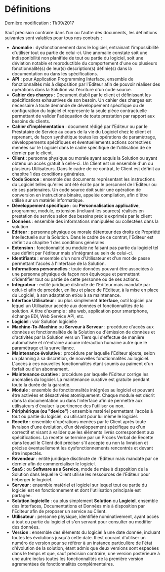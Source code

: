 # Définitions

Dernière modification : 11/09/2017

Sauf précision contraire dans l'un ou l'autre des documents, les définitions suivantes sont valables pour tous nos contrats :

* **Anomalie** : dysfonctionnement dans le logiciel, entrainant l'impossibilité d'utiliser tout ou partie de celui-ci. Une anomalie constate soit une indisponibilité non planifiée de tout ou partie du logiciel, soit une déviation notable et reproductible du comportement d'une ou plusieurs fonctionnalité(s) de leur(s) description(s) définie(s) dans la documentation ou dans les spécifications.
* **API** : pour Application Programming Interface, ensemble de fonctionnalités mis à disposition par l'Editeur afin de pouvoir réaliser des opérations dans la Solution via l'écriture d'un code source.
* **Cahier des charges** : Document établi par le client et définissant les spécifications exhaustives de son besoin. Un cahier des charges est nécessaire à toute demande de développement spécifique ou de configuration du logiciel et represente la seule pièce contractuelle permettant de valider l'adéquation de toute prestation par rapport aux besoins du clients.
* **Cahier d'implémentation** : document rédigé par l'Editeur ou par le Prestataire de Service au cours de la vie du Logiciel chez le client et reprenant, de façon synthétique toutes les opérations de paramètrage, développements spécifiques et éventuellements actions correctives menées sur le Logiciel dans le cadre spécifique de l'utilisation de ce dernier par le client.
* **Client** : personne physique ou morale ayant acquis la Solution ou ayant obtenu un accès gratuit à celle-ci. Un Client est un ensemble d'un ou plusieurs Utilisateurs. Dans le cadre de ce contrat, le Client est définit au chapitre 1 des conditions générales.
* **Code Source** : ensemble des documents représentant les instructions du Logiciel telles qu'elles ont été écrite par le personnel de l'Editeur ou de ses partenaires. Un code source doit subir une opération de conversion en instructions binaire, appelée compilation, afin d'être utilisé sur un matériel informatique.
* **Développement spécifique** : ou **Personnalisation applicative**, programme, module, extension (incluant les sources) réalisés en prestation de service selon des besoins précis exprimés par le client
* **Données** : ensemble des informations manipulées ou collectées dans la solution
* **Editeur** : personne physique ou morale détenteur des droits de Propriété Intellectuelle sur la Solution. Dans le cadre de ce contrat, l'Editeur est définit au chapitre 1 des conditions générales.
* **Extension** : fonctionnalité ou module ne faisant pas partie du logiciel tel que définit par l'éditeur mais s'intégrant au sein de celui-ci.
* **Identifiants** : ensemble d'un nom d'Utilisateur et d'un mot de passe permettant l'accès à l'Interface de la Solution.
* **Informations personnelles** : toute données pouvant être associées à une personne physique de façon non équivoque et permettant d'identifier tout ou partie de cette personne ou de ses actions.
* **Intégrateur** : entité juridique distincte de l'Editeur mais mandaté par celui-ci afin de procéder, en lieu et place de l'Editeur, à la mise en place du Logiciel, à son adaptation et/ou à sa maintenance.
* **Interface Utilisateur** : ou plus simplement **Interface**, outil logiciel par lequel un Utilisateur accède aux données et fonctionnalités de la solution. A titre d'exemple : site web, application pour smartphone, échange EDI, Web Service API, etc.
* **Logiciel** : voir Solution logicielle
* **Machine-To-Machine** ou **Serveur à Serveur** : procédure d'accès aux données et fonctionnalités de la Solution ou d'émission de données et d'activités par la Solution vers un Tiers qui s'effectue de manière automatisée et n'entraine aucune interaction humaine autre que le paramètrage et la surveillance.
* **Maintenance évolutive** : procédure par laquelle l'Editeur ajoute, selon un planning à sa discrétion, de nouvelles fonctionnalités au logiciel. L'accès à ces nouvelles fonctionnalités étant soumis au paiment d'un forfait ou d'un abonnement.
* **Maintenance curative** : procédure par laquelle l'Editeur corrige les anomalies du logiciel. La maintenance curative est gratuite pendant toute la durée de la garantie.
* **Module** : ensemble de fonctionnalités intégrées au logiciel et pouvant être activées et désactivées atomiquement. Chaque module est décrit dans la documentation ou dans l'interface afin de permettre aux utilisateurs d'évaluer la pertinence des l'utiliser ou non.
* **Périphérique (ou "device")** : ensemble matériel permettant l'accès à tout ou partie du logiciel, ou utilisant pour lui même le logiciel.
* **Recette :** ensemble d'opérations menées par le Client après toute livraison d'une évolution, d'un développement spécifique ou d'un correctif et visant à valider que les éléments livrés correspondent aux spécifications. La recette se termine par un Procès Verbal de Recette dans lequel le Client doit préciser s'il accepte ou non la livraison et précise éventuellement les dysfonctionnements rencontrés et devant être inspectés.
* **Revendeur** : entité juridique disctincte de l'Editeur mais mandaté par ce dernier afin de commercialiser le logiciel.
* **SaaS** : ou **Software as a Service**, mode de mise à disposition de la Solution dans lequel le Client utilise les ressources de l'Editeur pour héberger le logiciel.
* **Serveur** : ensemble matériel et logiciel sur lequel tout ou partie du logiciel est en fonctionnement et dont l'utilisation principale est partagée.
* **Solution logicielle** : ou plus simplement **Solution** ou **Logiciel**, ensemble des Interfaces, Documentations et Données mis à disposition par l'Editeur afin de proposer un service au Client.
* **Utilisateur** : personne physique, identifiée nominativement, ayant accès à tout ou partie du logiciel et s'en servant pour consulter ou modifier des données.
* **Version** : ensemble des éléments du logiciel à une date donnée, incluant toutes les évolutions jusqu'à cette date. Il est courant d'utiliser un numéro de version pour se référer à un instance particulière de l'état d'évolution de la solution, étant admis que deux versions sont espacées dans le temps et que, sauf précision contraire, une version postérieure à une autre inclus toutes les fonctionnalités de la première version agrementées de fonctionnalités complémentaires.